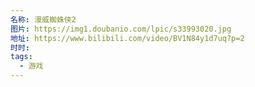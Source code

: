 ```yaml
---
名称: 漫威蜘蛛侠2
图片: https://img1.doubanio.com/lpic/s33993020.jpg
地址: https://www.bilibili.com/video/BV1N84y1d7uq?p=2
时时: 
tags:
  - 游戏
---
```

